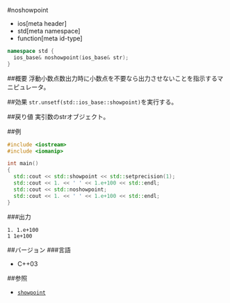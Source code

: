 #noshowpoint
* ios[meta header]
* std[meta namespace]
* function[meta id-type]

```cpp
namespace std {
  ios_base& noshowpoint(ios_base& str);
}
```

##概要
浮動小数点数出力時に小数点を不要なら出力させないことを指示するマニピュレータ。

##効果
`str.unsetf(std::ios_base::showpoint)`を実行する。

##戻り値
実引数のstrオブジェクト。

##例
```cpp
#include <iostream>
#include <iomanip>

int main()
{
  std::cout << std::showpoint << std::setprecision(1);
  std::cout << 1. << ' ' << 1.e+100 << std::endl;
  std::cout << std::noshowpoint;
  std::cout << 1. << ' ' << 1.e+100 << std::endl;
}
```

###出力
```
1. 1.e+100
1 1e+100
```

##バージョン
###言語
- C++03

##参照
- [`showpoint`](showpoint.md)
